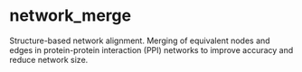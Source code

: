 network_merge
=============

Structure-based network alignment. Merging of equivalent nodes and edges in protein-protein interaction (PPI) networks to improve accuracy and reduce network size.